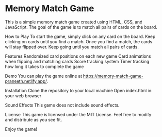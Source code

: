 <h1>Memory Match Game</h1>
This is a simple memory match game created using HTML, CSS, and JavaScript. The goal of the game is to match all pairs of cards on the board.

How to Play
To start the game, simply click on any card on the board. Keep clicking on cards until you find a match. Once you find a match, the cards will stay flipped over. Keep going until you match all pairs of cards.

Features
Randomized card positions on each new game
Card animations when flipping and matching cards
Score tracking system
Timer tracking how long it takes to complete the game

Demo
You can play the game online at https://memory-match-game-praneeth.netlify.app/.

Installation
Clone the repository to your local machine
Open index.html in your web browser

Sound Effects
This game does not include sound effects.

License
This game is licensed under the MIT License. Feel free to modify and distribute as you see fit.

Enjoy the game!
